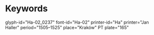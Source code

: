 # Keywords
glyph-id="Ha-02_0237"
font-id="Ha-02"
printer-id="Ha"
printer="Jan Haller"
period="1505–1525"
place="Kraków"
PT plate="165"
